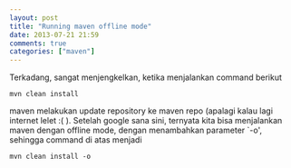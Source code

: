 ```yaml
---
layout: post
title: "Running maven offline mode"
date: 2013-07-21 21:59
comments: true
categories: ["maven"]
---
```


Terkadang, sangat menjengkelkan, ketika menjalankan command berikut

```
mvn clean install
```

maven melakukan update repository ke maven repo (apalagi kalau lagi internet lelet :( ). Setelah google sana sini, ternyata kita bisa menjalankan maven dengan offline mode, dengan menambahkan parameter `-o', sehingga command di atas menjadi

```
mvn clean install -o
```

